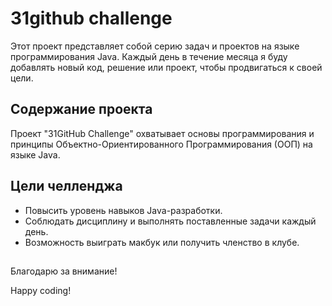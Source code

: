 # 31github challenge 

Этот проект представляет собой серию задач и проектов на языке программирования Java. Каждый день в течение месяца я буду добавлять новый код, решение или проект, чтобы продвигаться к своей цели.

## Содержание проекта

Проект "31GitHub Challenge" охватывает основы программирования и принципы Объектно-Ориентированного Программирования (ООП) на языке Java. 

## Цели челленджа

- Повысить уровень навыков Java-разработки.
- Соблюдать дисциплину и выполнять поставленные задачи каждый день.
- Возможность выиграть макбук или получить членство в клубе.

## 

Благодарю за внимание! 

Happy coding!